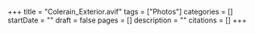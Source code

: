+++
title = "Colerain_Exterior.avif"
tags = ["Photos"]
categories = []
startDate = ""
draft = false
pages = []
description = ""
citations = []
+++
